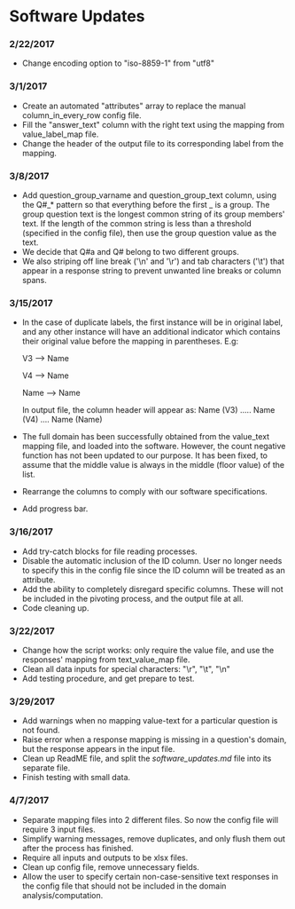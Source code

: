 # Software Updates
### 2/22/2017
- Change encoding option to "iso-8859-1" from "utf8"

### 3/1/2017
- Create an automated "attributes" array to replace the manual column_in_every_row config file.
- Fill the "answer_text" column with the right text using the mapping from value_label_map file.
- Change the header of the output file to its corresponding label from the mapping.

### 3/8/2017
- Add question_group_varname and question_group_text column, using the Q#_* pattern so that everything 
before the first _ is a group. The group question text is the longest common string of its group members' text. If the length of the common string is less than a threshold (specified in the config file), then use the group question value as the text.
- We decide that Q#a and Q# belong to two different groups.
- We also striping off line break ('\n' and '\r') and tab characters ('\t') that appear in a response string to prevent unwanted line breaks or column spans.

### 3/15/2017
- In the case of duplicate labels, the first instance will be in original label, and any other instance will have an additional indicator which contains their original value before the mapping in parentheses. 
E.g:

	V3 --> Name

	V4 --> Name

	Name --> Name

	In output file, the column header will appear as: Name (V3) ..... Name (V4) .... Name (Name)
- The full domain has been successfully obtained from the value_text mapping file, and loaded into the software. However, the count negative function has not been updated to our purpose. It has been fixed, to assume that the middle value is always in the middle (floor value) of the list.
- Rearrange the columns to comply with our software specifications.
- Add progress bar.

### 3/16/2017
- Add try-catch blocks for file reading processes.
- Disable the automatic inclusion of the ID column. User no longer needs to specify this in the config file since the ID column will be treated as an attribute.
- Add the ability to completely disregard specific columns. These will not be included in the pivoting process, and the output file at all.
- Code cleaning up.

### 3/22/2017
- Change how the script works: only require the value file, and use the responses' mapping from text_value_map file.
- Clean all data inputs for special characters: "\r", "\t", "\n"
- Add testing procedure, and get prepare to test.

### 3/29/2017
- Add warnings when no mapping value-text for a particular question is not found.
- Raise error when a response mapping is missing in a question's domain, but the response appears in the input file.
- Clean up ReadME file, and split the *software_updates.md* file into its separate file.
- Finish testing with small data.

### 4/7/2017
- Separate mapping files into 2 different files. So now the config file will require 3 input files.
- Simplify warning messages, remove duplicates, and only flush them out after the process has finished.
- Require all inputs and outputs to be xlsx files.
- Clean up config file, remove unnecessary fields.
- Allow the user to specify certain non-case-sensitive text responses in the config file that should not be included in the domain analysis/computation.